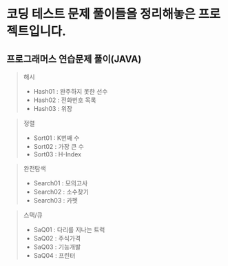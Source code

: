 
# 코딩 테스트 문제 풀이들을 정리해놓은 프로젝트입니다.

## 프로그래머스 연습문제 풀이(JAVA)
> 해시
>* Hash01 : 완주하지 못한 선수
>*  Hash02 : 전화번호 목록 
>* Hash03 : 위장

> 정렬
>*  Sort01 : K번째 수
>* Sort02 : 가장 큰 수
>* Sort03 : H-Index

> 완전탐색
>* Search01 :  모의고사
>* Search02 : 소수찾기
>* Search03 : 카펫

> 스택/큐
>* SaQ01 : 다리를 지나는 트럭
>* SaQ02 : 주식가격
>* SaQ03 : 기능개발
>* SaQ04 : 프린터
